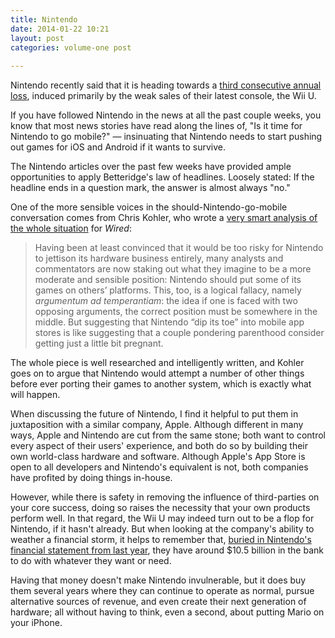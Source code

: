 ```yaml
---
title: Nintendo
date: 2014-01-22 10:21
layout: post
categories: volume-one post
 
---
```



Nintendo recently said that it is heading towards a [third consecutive annual loss](http://www.reuters.com/article/2014/01/17/us-nintendo-earnings-idUSBREA0G09M20140117), induced primarily by the weak sales of their latest console, the Wii U. 

If you have followed Nintendo in the news at all the past couple weeks, you know that most news stories have read along the lines of, "Is it time for Nintendo to go mobile?" &mdash; insinuating that Nintendo needs to start pushing out games for iOS and Android if it wants to survive. 

<aside>The Nintendo articles over the past few weeks have provided ample opportunities to apply Betteridge's law of headlines. Loosely stated: If the headline ends in a question mark, the answer is almost always "no."</aside>

One of the more sensible voices in the should-Nintendo-go-mobile conversation comes from Chris Kohler, who wrote a [very smart analysis of the whole situation](http://www.wired.com/gamelife/2014/01/nintendo-mobile/) for _Wired_: 

> Having been at least convinced that it would be too risky for Nintendo to jettison its hardware business entirely, many analysts and commentators are now staking out what they imagine to be a more moderate and sensible position: Nintendo should put some of its games on others’ platforms. This, too, is a logical fallacy, namely _argumentum ad temperantiam_: the idea if one is faced with two opposing arguments, the correct position must be somewhere in the middle. But suggesting that Nintendo “dip its toe” into mobile app stores is like suggesting that a couple pondering parenthood consider getting just a little bit pregnant.

The whole piece is well researched and intelligently written, and Kohler goes on to argue that Nintendo would attempt a number of other things before ever porting their games to another system, which is exactly what will happen. 

When discussing the future of Nintendo, I find it helpful to put them in juxtaposition with a similar company, Apple. Although different in many ways, Apple and Nintendo are cut from the same stone; both want to control every aspect of their users' experience, and both do so by building their own world-class hardware and software. Although Apple's App Store is open to all developers and Nintendo's equivalent is not, both companies have profited by doing things in-house. 

However, while there is safety in removing the influence of third-parties on your core success, doing so raises the necessity that your own products perform well. In that regard, the Wii U may indeed turn out to be a flop for Nintendo, if it hasn't already. But when looking at the company's ability to weather a financial storm, it helps to remember that, [buried in Nintendo's financial statement from last year](http://www.gamesradar.com/nintendo-doomed-not-likely-just-take-look-how-much-money-its-got-bank/), they have around $10.5 billion in the bank to do with whatever they want or need. 

Having that money doesn't make Nintendo invulnerable, but it does buy them several years where they can continue to operate as normal, pursue alternative sources of revenue, and even create their next generation of hardware; all without having to think, even a second, about putting Mario on your iPhone. 

